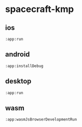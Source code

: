 # spacecraft-kmp


## ios
`:app:run`

## android
`:app:installDebug`

## desktop
`:app:run`

## wasm
`:app:wasmJsBrowserDevelopmentRun` 
